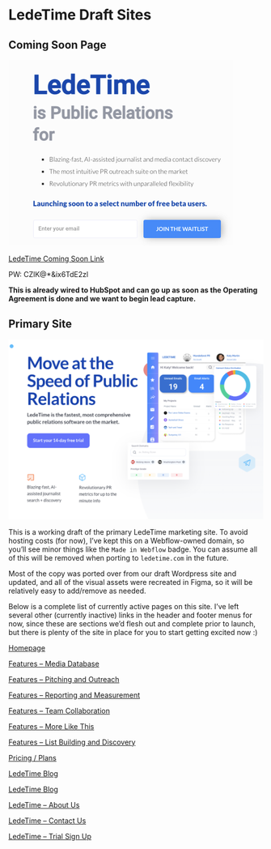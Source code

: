 # LedeTime Draft Sites

## Coming Soon Page

![](lt-1.png)

[LedeTime Coming Soon Link](https://ledetime.com/)

PW: CZlK@\*&ix6TdE2zl

**This is already wired to HubSpot and can go up as soon as the Operating Agreement is done and we want to begin lead capture.**

## Primary Site

![](lt-2.png)

This is a working draft of the primary LedeTime marketing site. To avoid hosting costs (for now), I’ve kept this on a Webflow-owned domain, so you’ll see minor things like the `Made in Webflow` badge. You can assume all of this will be removed when porting to `ledetime.com` in the future.

Most of the copy was ported over from our draft Wordpress site and updated, and all of the visual assets were recreated in Figma, so it will be relatively easy to add/remove as needed.

Below is a complete list of currently active pages on this site. I’ve left several other (currently inactive) links in the header and footer menus for now, since these are sections we’d flesh out and complete prior to launch, but there is plenty of the site in place for you to start getting excited now :)

[Homepage](https://lt-testing-space.webflow.io/)

[Features – Media Database](https://lt-testing-space.webflow.io/media-database)

[Features – Pitching and Outreach](https://lt-testing-space.webflow.io/pitching-and-outreach)

[Features – Reporting and Measurement](https://lt-testing-space.webflow.io/reporting-and-measurement)

[Features – Team Collaboration](https://lt-testing-space.webflow.io/team-collaboration)

[Features – More Like This](https://lt-testing-space.webflow.io/ai-content-discovery)

[Features – List Building and Discovery](https://lt-testing-space.webflow.io/list-building-and-discovery)

[Pricing / Plans](https://lt-testing-space.webflow.io/plans)

[LedeTime Blog](https://lt-testing-space.webflow.io/blog)

[LedeTime Blog](https://lt-testing-space.webflow.io/case-studies)

[LedeTime – About Us](https://lt-testing-space.webflow.io/about)

[LedeTime – Contact Us](https://lt-testing-space.webflow.io/contact)

[LedeTime – Trial Sign Up](https://lt-testing-space.webflow.io/sign-up)

